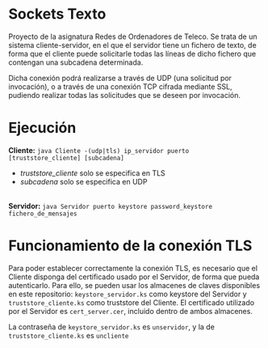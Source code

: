 # Sockets Texto
Proyecto de la asignatura Redes de Ordenadores de Teleco. Se trata de un sistema cliente-servidor, en el que el servidor tiene un fichero de texto, de forma que el cliente puede solicitarle todas las líneas de dicho fichero que contengan una subcadena determinada.

Dicha conexión podrá realizarse a través de UDP (una solicitud por invocación), o a través de una conexión TCP cifrada mediante SSL, pudiendo realizar todas las solicitudes que se deseen por invocación.

# Ejecución

<b>Cliente:</b> `java Cliente -(udp|tls) ip_servidor puerto [truststore_cliente] [subcadena]`
<ul>
<li><i>truststore_cliente</i> solo se especifica en TLS
<li><i>subcadena</i> solo se especifica en UDP
</ul>

<br><b>Servidor:</b> `java Servidor puerto keystore password_keystore fichero_de_mensajes`

# Funcionamiento de la conexión TLS
Para poder establecer correctamente la conexión TLS, es necesario que el Cliente disponga del certificado usado por el Servidor, de forma que pueda autenticarlo. Para ello, se pueden usar los almacenes de claves disponibles en este repositorio: `keystore_servidor.ks` como keystore del Servidor y `truststore_cliente.ks` como truststore del Cliente. El certificado utilizado por el Servidor es `cert_server.cer`, incluido dentro de ambos almacenes.

La contraseña de `keystore_servidor.ks` es `unservidor`, y la de `truststore_cliente.ks` es `uncliente`
